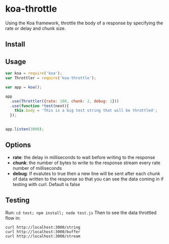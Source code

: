 # koa-throttle
Using the Koa framework, throttle the body of a response by specifying the rate or delay and chunk size. 

## Install



## Usage

```js
var koa = require('koa');
var Throttler = require('koa-throttle');

var app = koa();

app
  .use(Throttler({rate: 100, chunk: 2, debug: 1}))
  .use(function *test(next){
    this.body = 'This is a big test string that will be throttled';
  });
  

app.listen(3000);
```

## Options

* **rate**: the delay in milliseconds to wait before writing to the response
* **chunk**: the number of bytes to write to the response stream every rate number of milliseconds
* **debug**: If evalutes to true then a new line will be sent after each chunk of data written to the response so that you can see the data coming in if testing with curl. Default is false

## Testing

Run:
```cd test; npm install; node test.js```
Then to see the data throttled flow in:
```
curl http://localhost:3000/string
curl http://localhost:3000/buffer
curl http://localhost:3000/stream
```
